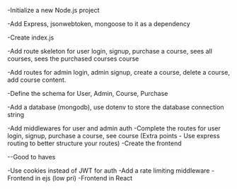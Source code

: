 -Initialize a new Node.js project

-Add Express, jsonwebtoken, mongoose to it as a dependency

-Create index.js

-Add route skeleton for user login, signup, purchase a course, sees all courses, sees the purchased courses course

-Add routes for admin login, admin signup, create a course, delete a course, add course content.

-Define the schema for User, Admin, Course, Purchase

-Add a database (mongodb), use dotenv to store the database connection string

-Add middlewares for user and admin auth
-Complete the routes for user login, signup, purchase a course, see course (Extra points - Use express routing to better structure your routes)
-Create the frontend

--Good to haves

-Use cookies instead of JWT for auth
-Add a rate limiting middleware
-Frontend in ejs (low pri)
-Frontend in React
